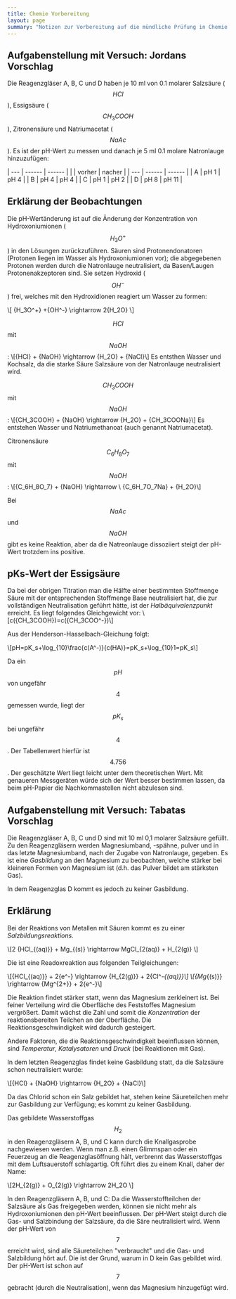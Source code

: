 ```yaml
---
title: Chemie Vorbereitung
layout: page
summary: "Notizen zur Vorbereitung auf die mündliche Prüfung in Chemie (Abitur 2019)"
---
```


## Aufgabenstellung mit Versuch: Jordans Vorschlag

Die Reagenzgläser A, B, C und D haben je 10 ml von 0.1 molarer Salzsäure ($${HCl}$$), Essigsäure ($$CH_3COOH$$), Zitronensäure und Natriumacetat ($${NaAc}$$).
Es ist der pH-Wert zu messen und danach je 5 ml 0.1 molare Natronlauge hinzuzufügen:

| --- | ------ | ------ |
|     | vorher | nacher |
| --- | ------ | ------ |
| A   | pH 1   | pH 4   |
| B   | pH 4   | pH 4   |
| C   | pH 1   | pH 2   |
| D   | pH 8   | pH 11  |


## Erklärung der Beobachtungen

Die pH-Wertänderung ist auf die Änderung der Konzentration von Hydroxoniumionen ($${H_3O^+}$$) in den Lösungen zurückzuführen. Säuren sind Protonendonatoren (Protonen liegen im Wasser als Hydroxoniumionen vor); die abgegebenen Protonen werden durch die Natronlauge neutralisiert, da Basen/Laugen Protonenakzeptoren sind. Sie setzen Hydroxid ($${OH^-}$$) frei, welches mit den Hydroxidionen reagiert um Wasser zu formen:

\\[ \{H_3O^+} +\{OH^-} \\rightarrow 2\{H_2O} \\]

$${HCl}$$ mit $${NaOH}$$:
\\[\{HCl} + \{NaOH} \\rightarrow \{H_2O} + \{NaCl}\\]
Es entsthen Wasser und Kochsalz, da die starke Säure Salzsäure von der Natronlauge neutralisiert wird.

$${CH_3COOH}$$ mit $${NaOH}$$:
\\[\{CH_3COOH} + \{NaOH} \\rightarrow \{H_2O} + \{CH_3COONa}\\]
Es entstehen Wasser und Natriumethanoat (auch genannt Natriumacetat).

Citronensäure $${C_6H_8O_7}$$ mit $${NaOH}$$:
\\[\{C_6H_8O_7} + \{NaOH} \\rightarrow \\ \{C_6H_7O_7Na} + \{H_2O}\\]

Bei $${NaAc}$$ und $${NaOH}$$ gibt es keine Reaktion, aber da die Natreonlauge dissoziiert steigt der pH-Wert trotzdem ins positive.

## pKs-Wert der Essigsäure

Da bei der obrigen Titration man die Hälfte einer bestimmten Stoffmenge Säure mit der entsprechenden Stoffmenge Base neutralisiert hat, die zur vollständigen Neutralisation geführt hätte, ist der *Halbäquivalenzpunkt* erreicht. Es liegt folgendes Gleichgewicht vor: \\[c(\{CH_3COOH})=c(\{CH_3COO^-})\\]

Aus der Henderson-Hasselbach-Gleichung folgt:

\\[pH=pK_s+\\log_{10}\\frac{c(A^-)}{c(HA)}=pK_s+\\log_{10}1=pK_s\\]

Da ein $$pH$$ von ungefähr $$4$$ gemessen wurde, liegt der $$pK_s$$ bei ungefähr $$4$$. Der Tabellenwert hierfür ist $$4.756$$. Der geschätzte Wert liegt leicht unter dem theoretischen Wert. Mit genaueren Messgeräten würde sich der Wert besser bestimmen lassen, da beim pH-Papier die Nachkommastellen nicht abzulesen sind.

## Aufgabenstellung mit Versuch: Tabatas Vorschlag

Die Reagenzgläser A, B, C und D sind mit 10 ml 0,1 molarer Salzsäure gefüllt. Zu den Reagenzgläsern werden Magnesiumband, -spähne, pulver und in das letzte Magnesiumband, nach der Zugabe von Natronlauge, gegeben. Es ist eine *Gasbildung* an den Magnesium zu beobachten, welche stärker bei kleineren Formen von Magnesium ist (d.h. das Pulver bildet am stärksten Gas).

In dem Reagenzglas D kommt es jedoch zu keiner Gasbildung.

## Erklärung

Bei der Reaktions von Metallen mit Säuren kommt es zu einer *Salzbildungsreaktions*.

\\[2 {HCl_{(aq)}} + Mg_{(s)}  \rightarrow MgCl_{2(aq)} + H_{2(g)} \\]

Die ist eine Readoxreaktion aus folgenden Teilgleichungen:

\\[\{HCl_{(aq)}} + 2\{e^-} \\rightarrow \{H_{2(g)}} + 2\{Cl^-_{(aq)}}\\]
\\[\{Mg_{(s)}} \\rightarrow \{Mg^{2+}} + 2\{e^-}\\]

Die Reaktion findet stärker statt, wenn das Magnesium zerkleinert ist. Bei feiner Verteilung wird die Oberfläche des Feststoffes Magnesium vergrößert. Damit wächst die Zahl und somit die *Konzentration* der reaktionsbereiten Teilchen an der Oberfläche. Die Reaktionsgeschwindigkeit wird dadurch gesteigert.

Andere Faktoren, die die Reaktionsgeschwindigkeit beeinflussen können, sind *Temperatur*, *Katalysatoren* und *Druck* (bei Reaktionen mit Gas).

In dem letzten Reagenzglas findet keine Gasbildung statt, da die Salzsäure schon neutralisiert wurde:

\\[\{HCl} + \{NaOH} \\rightarrow \{H_2O} + \{NaCl}\\]

Da das Chlorid schon ein Salz gebildet hat, stehen keine Säureteilchen mehr zur Gasbildung zur Verfügung; es kommt zu keiner Gasbildung.

Das gebildete Wasserstoffgas $${H_2}$$ in den Reagenzgläsern A, B, und C kann durch die Knallgasprobe nachgewiesen werden. Wenn man z.B. einen Glimmspan oder ein Feuerzeug an die Reagenzglasöffnung hält, verbrennt das Wasserstoffgas mit dem Luftsauerstoff schlagartig. Oft führt dies zu einem Knall, daher der Name:

\\[2H_{2(g)} + O_{2(g)} \rightarrow 2H_2O \\]

In den Reagenzgläsern A, B, und C: Da die Wasserstoffteilchen der Salzsäure als Gas freigegeben werden, können sie nicht mehr als Hydroxoniumionen den pH-Wert beeinflussen. Der pH-Wert steigt durch die Gas- und Salzbindung der Salzsäure, da die Säre neutralisiert wird. Wenn der pH-Wert von $$7$$ erreicht wird, sind alle Säureteilchen "verbraucht" und die Gas- und Salzbildung hört auf. Die ist der Grund, warum in D kein Gas gebildet wird. Der pH-Wert ist schon auf $$7$$ gebracht (durch die Neutralisation), wenn das Magnesium hinzugefügt wird.